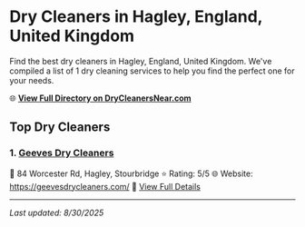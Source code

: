 # Dry Cleaners in Hagley, England, United Kingdom

Find the best dry cleaners in Hagley, England, United Kingdom. We've compiled a list of 1 dry cleaning services to help you find the perfect one for your needs.

🌐 **[View Full Directory on DryCleanersNear.com](https://drycleanersnear.com/city/United%20Kingdom/England/Hagley)**

## Top Dry Cleaners

### 1. [Geeves Dry Cleaners](https://drycleanersnear.com/dryCleaner/68994eb23a581657721ff0e1/geeves-dry-cleaners)
📍 84 Worcester Rd, Hagley, Stourbridge
⭐ Rating: 5/5
🌐 Website: https://geevesdrycleaners.com/
🔗 [View Full Details](https://drycleanersnear.com/dryCleaner/68994eb23a581657721ff0e1/geeves-dry-cleaners)


---

*Last updated: 8/30/2025*
